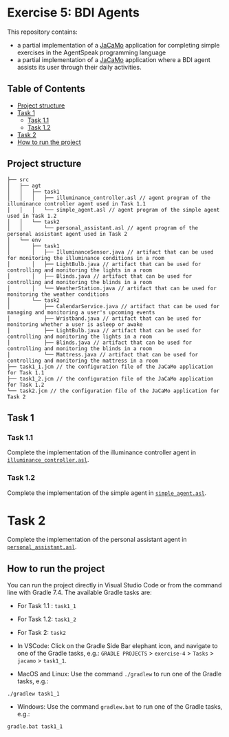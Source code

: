 # Exercise 5: BDI Agents

This repository contains:
  - a partial implementation of a [JaCaMo](https://github.com/jacamo-lang/jacamo) application for completing simple exercises in the AgentSpeak programming language
  - a partial implementation of a [JaCaMo](https://github.com/jacamo-lang/jacamo) application where a BDI agent assists its user through their daily activities.

## Table of Contents
- [Project structure](#project-structure)
- [Task 1](#task-1)
  - [Task 1.1](#task-11)
  - [Task 1.2](#task-12)
- [Task 2](#task-2)
- [How to run the project](#how-to-run-the-project)


## Project structure
```
├── src
│   ├── agt
│   │   ├── task1
│   │   │   ├── illuminance_controller.asl // agent program of the illuminance controller agent used in Task 1.1
│   │   │   └── simple_agent.asl // agent program of the simple agent used in Task 1.2
│   │   └── task2
│   │       └── personal_assistant.asl // agent program of the personal assistant agent used in Task 2
│   └── env
│       ├── task1
│       │   ├── IlluminanceSensor.java // artifact that can be used for monitoring the illuminance conditions in a room
│       │   ├── LightBulb.java // artifact that can be used for controlling and monitoring the lights in a room
│       │   ├── Blinds.java // artifact that can be used for controlling and monitoring the blinds in a room
│       │   └── WeatherStation.java // artifact that can be used for monitoring the weather conditions 
│       └── task2
│           ├── CalendarService.java // artifact that can be used for managing and monitoring a user's upcoming events
│           ├── Wristband.java // artifact that can be used for monitoring whether a user is asleep or awake
│           ├── LightBulb.java // artifact that can be used for controlling and monitoring the lights in a room
│           ├── Blinds.java // artifact that can be used for controlling and monitoring the blinds in a room
│           └── Mattress.java // artifact that can be used for controlling and monitoring the mattress in a room
├── task1_1.jcm // the configuration file of the JaCaMo application for Task 1.1
├── task1_2.jcm // the configuration file of the JaCaMo application for Task 1.2
└── task2.jcm // the configuration file of the JaCaMo application for Task 2
```

## Task 1 
### Task 1.1 
Complete the implementation of the illuminance controller agent in [`illuminance_controller.asl`](src/agt/task1/illuminance_controller.asl).

### Task 1.2
Complete the implementation of the simple agent in [`simple_agent.asl`](src/agt/task1/simple_agent.asl).

# Task 2
Complete the implementation of the personal assistant agent in [`personal_assistant.asl`](src/agt/task2/personal_assistant.asl).

## How to run the project
You can run the project directly in Visual Studio Code or from the command line with Gradle 7.4. The available Gradle tasks are:
- For Task 1.1 : `task1_1`
- For Task 1.2: `task1_2`
- For Task 2: `task2`

- In VSCode:  Click on the Gradle Side Bar elephant icon, and navigate to one of the Gradle tasks, e.g.: `GRADLE PROJECTS` > `exercise-4` > `Tasks` > `jacamo` > `task1_1`.
- MacOS and Linux: Use the command `./gradlew` to run one of the Gradle tasks, e.g.:
```shell
./gradlew task1_1
```
- Windows: Use the command `gradlew.bat` to run one of the Gradle tasks, e.g.:
```shell
gradle.bat task1_1
```

